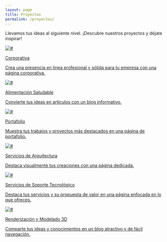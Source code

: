 ```yaml
---
layout: page
title: Proyectos
permalink: /proyectos/
---
```


<p class="projects__description-text">Llevamos tus ideas al siguiente nivel. <span>¡Descubre nuestros proyectos y déjate inspirar!</span></p>


<div class="projects">
    <div class="projects__item">
        <a href="https://datacomexpreso.com/"><img src="../assets/images/design_images/project3.jpg" alt="#">
        <p class="projects__item-title">Corporativa</p>
        <p class="projects__item-description">Crea una presencia en línea profesional y sólida para tu empresa con una página corporativa.</p>
        </a>
    </div>
    <div class="projects__item">
        <a href="https://frutasabia.com/"><img src="../assets/images/design_images/project6.jpg" alt="#">
        <p class="projects__item-title">Alimentación Saludable</p>
        <p class="projects__item-description">Convierte tus ideas en artículos con un blog informativo.</p>
        </a>
    </div>
    <div class="projects__item">
        <a href="https://designportfolioxyz.blogspot.com/"><img src="../assets/images/design_images/project2.jpg" alt="#">
        <p class="projects__item-title">Portafolio</p>
        <p class="projects__item-description">Muestra tus trabajos y proyectos más destacados en una página de portafolio.</p>
        </a>
    </div>
    <div class="projects__item">
        <a href="https://visualizatuproyecto.blogspot.com/"><img src="../assets/images/design_images/project4.jpg" alt="#">
        <p class="projects__item-title">Servicios de Arquitectura</p>
        <p class="projects__item-description">Destaca visualmente tus creaciones con una página dedicada.</p>
        </a>
    </div>
    <div class="projects__item">
        <a href="https://ayudainformaticaysoporteremoto.blogspot.com/"><img src="../assets/images/design_images/project1.jpg" alt="#">
        <p class="projects__item-title">Servicios de Soporte Tecnológico</p>
        <p class="projects__item-description">Destaca tus servicios y su propuesta de valor en una página enfocada en lo que ofreces.</p>
        </a>
    </div>
    <div class="projects__item">
        <a href="https://modeladoyrender.blogspot.com/"><img src="../assets/images/design_images/project5.jpg" alt="#">
        <p class="projects__item-title">Renderización y Modelado 3D</p>
        <p class="projects__item-description">Comparte tus ideas y conocimientos en un blog atractivo y de fácil navegación.</p>
        </a>
    </div>
</div>
